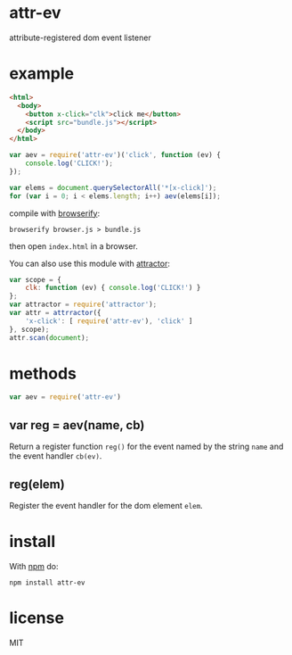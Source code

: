 # attr-ev

attribute-registered dom event listener

# example

``` html
<html>
  <body>
    <button x-click="clk">click me</button>
    <script src="bundle.js"></script>
  </body>
</html>
```

``` js
var aev = require('attr-ev')('click', function (ev) {
    console.log('CLICK!');
});

var elems = document.querySelectorAll('*[x-click]');
for (var i = 0; i < elems.length; i++) aev(elems[i]);
```

compile with [browserify](http://browserify.org):

```
browserify browser.js > bundle.js
```

then open `index.html` in a browser.

You can also use this module with
[attractor](https://npmjs.org/package/attractor):

``` js
var scope = {
    clk: function (ev) { console.log('CLICK!') }
};
var attractor = require('attractor');
var attr = attrractor({
    'x-click': [ require('attr-ev'), 'click' ]
}, scope);
attr.scan(document);
```

# methods

``` js
var aev = require('attr-ev')
```

## var reg = aev(name, cb)

Return a register function `reg()` for the event named by the string `name` and
the event handler `cb(ev)`.

## reg(elem)

Register the event handler for the dom element `elem`.

# install

With [npm](https://npmjs.org) do:

```
npm install attr-ev
```

# license

MIT
